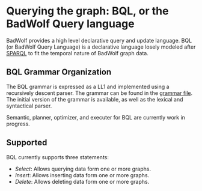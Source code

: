 # Querying the graph: BQL, or the BadWolf Query language

BadWolf provides a high level declarative query and update language. BQL
(or BadWolf Query Language) is a declarative language losely modeled after
[SPARQL](https://en.wikipedia.org/wiki/SPARQL) to fit the temporal nature of
BadWolf graph data.

## BQL Grammar Organization

The BQL grammar is expressed as a LL1 and implemented using a recursively
descent parser. The grammar can be found in the
[grammar file](../bql/grammar/grammar.go).
The initial version of the grammar is available, as well as the lexical and
syntactical parser.

Semantic, planner, optimizer, and executer for BQL are currently work in
progress.

## Supported

BQL currently supports three statements:

* _Select_: Allows querying data form one or more graphs.
* _Insert_: Allows inserting data form one or more graphs.
* _Delete_: Allows deleting data form one or more graphs.
